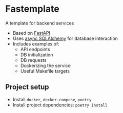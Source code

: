 Fastemplate
===========

A template for backend services 

* Based on [FastAPI](https://fastapi.tiangolo.com/)
* Uses [async SQLAlchemy](https://docs.sqlalchemy.org/en/14/orm/extensions/asyncio.html) for database interaction
* Includes examples of:
  - API endpoints
  - DB initialization
  - DB requests  
  - Dockerizing the service
  - Useful Makefile targets

## Project setup

* Install `docker`, `docker-compose`, `poetry`
* Install project dependencies: `poetry install`
